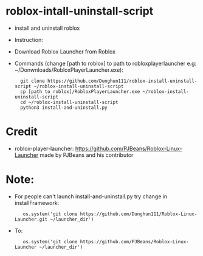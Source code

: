 # roblox-intall-uninstall-script
  - install and uninstall roblox
  - Instruction:
  -   Download Roblox Launcher from Roblox
  -   Commands (change [path to roblox] to path to robloxplayerlauncher e.g: ~/Donwnloads/RobloxPlayerLauncher.exe):
        
        	git clone https://github.com/Dunghun111/roblox-install-uninstall-script ~/roblox-install-uninstall-script
        	cp [path to roblox]/RobloxPlayerLauncher.exe ~/roblox-install-uninstall-script
        	cd ~/roblox-install-uninstall-script
        	python3 install-and-uninstall.py
        
# Credit
  - roblox-player-launcher: https://github.com/PJBeans/Roblox-Linux-Launcher made by PJBeans and his contributor

# Note:
  -  For people can't launch install-and-uninstall.py try change in installFramework:

	        os.system('git clone https://github.com/Dunghun111/Roblox-Linux-Launcher.git ~/launcher_dir')

  -  To:

	        os.system('git clone https://github.com/PJBeans/Roblox-Linux-Launcher ~/launcher_dir')
